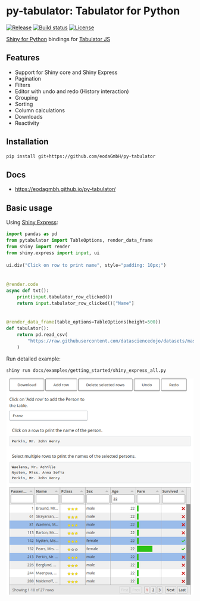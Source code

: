# py-tabulator: Tabulator for Python

[![Release](https://img.shields.io/github/v/release/eodaGmbH/py-tabulator)](https://img.shields.io/github/v/release/eodaGmbH/py-tabulator)
[![Build status](https://img.shields.io/github/actions/workflow/status/eodaGmbH/py-tabulator/pytest.yml?branch=main)](https://img.shields.io/github/actions/workflow/status/eodaGmbH/py-tabulator/pytest.yml?branch=main)
[![License](https://img.shields.io/github/license/eodaGmbH/py-tabulator)](https://img.shields.io/github/license/eodaGmbH/py-tabulator)

[Shiny for Python](https://shiny.posit.co/py/) bindings for [Tabulator JS](https://tabulator.info/)

## Features

- Support for Shiny core and Shiny Express
- Pagination
- Filters
- Editor with undo and redo (History interaction)
- Grouping
- Sorting
- Column calculations
- Downloads
- Reactivity

## Installation

```bash
pip install git+https://github.com/eodaGmbH/py-tabulator
```

## Docs

- https://eodagmbh.github.io/py-tabulator/

## Basic usage

Using [Shiny Express](https://shiny.posit.co/blog/posts/shiny-express/):

```python
import pandas as pd
from pytabulator import TableOptions, render_data_frame
from shiny import render
from shiny.express import input, ui

ui.div("Click on row to print name", style="padding: 10px;")


@render.code
async def txt():
    print(input.tabulator_row_clicked())
    return input.tabulator_row_clicked()["Name"]


@render_data_frame(table_options=TableOptions(height=500))
def tabulator():
    return pd.read_csv(
        "https://raw.githubusercontent.com/datasciencedojo/datasets/master/titanic.csv"
    )
```

Run detailed example:

```bash
shiny run docs/examples/getting_started/shiny_express_all.py
```

![](docs/images/shiny-express-detailed-example.png)
